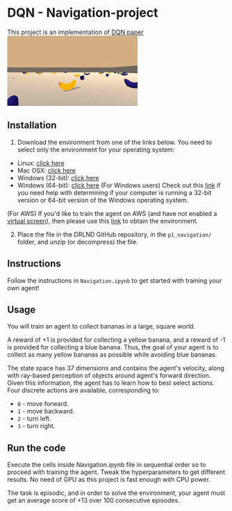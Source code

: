 # DQN - Navigation-project

This project is an implementation of [DQN paper](https://storage.googleapis.com/deepmind-media/dqn/DQNNaturePaper.pdf)
![](banana_col.gif)

## Installation

1. Download the environment from one of the links below. You need to select only the environment for your operating system:

- Linux: [click here](https://s3-us-west-1.amazonaws.com/udacity-drlnd/P1/Banana/Banana_Linux.zip)
- Mac OSX: [click here](https://s3-us-west-1.amazonaws.com/udacity-drlnd/P1/Banana/Banana.app.zip)
- Windows (32-bit): [click here](https://s3-us-west-1.amazonaws.com/udacity-drlnd/P1/Banana/Banana_Windows_x86.zip)
- Windows (64-bit): [click here](https://s3-us-west-1.amazonaws.com/udacity-drlnd/P1/Banana/Banana_Windows_x86_64.zip)
(For Windows users) Check out this [link](https://support.microsoft.com/en-us/help/827218/how-to-determine-whether-a-computer-is-running-a-32-bit-version-or-64) if you need help with determining if your computer is running a 32-bit version or 64-bit version of the Windows operating system.

(For AWS) If you'd like to train the agent on AWS (and have not enabled a [virtual screen](https://github.com/Unity-Technologies/ml-agents/blob/master/docs/Training-on-Amazon-Web-Service.md)), then please use this [link](https://s3-us-west-1.amazonaws.com/udacity-drlnd/P1/Banana/Banana_Linux_NoVis.zip) to obtain the environment.

2. Place the file in the DRLND GitHub repository, in the ```p1_navigation/``` folder, and unzip (or decompress) the file.

## Instructions
Follow the instructions in ```Navigation.ipynb``` to get started with training your own agent!

## Usage
You will train an agent to collect bananas in a large, square world.

A reward of +1 is provided for collecting a yellow banana, and a reward of -1 is provided for collecting a blue banana. Thus, the goal of your agent is to collect as many yellow bananas as possible while avoiding blue bananas.

The state space has 37 dimensions and contains the agent's velocity, along with ray-based perception of objects around agent's forward direction. Given this information, the agent has to learn how to best select actions. Four discrete actions are available, corresponding to:

- ```0``` - move forward.
- ```1``` - move backward.
- ```2``` - turn left.
- ```3``` - turn right. 

## Run the code
Execute the cells inside Navigation.ipynb file in sequential order so to proceed with training the agent. Tweak the hyperparameters to get different results. No need of GPU as this project is fast enough with CPU power.

The task is episodic, and in order to solve the environment, your agent must get an average score of +13 over 100 consecutive episodes.

